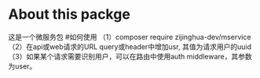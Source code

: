 # About this packge
这是一个微服务包
#如何使用
（1）composer require zijinghua-dev/mservice  
（2）在api或web请求的URL query或header中增加usr, 其值为请求用户的uuid  
（3）如果某个请求需要识别用户，可以在路由中使用auth middleware，其参数为user。
    